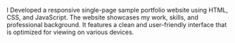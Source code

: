I Developed a responsive single-page sample portfolio website using HTML, CSS, and JavaScript. 
The website showcases my work, skills, and professional background. 
It features a clean and user-friendly interface that is optimized for viewing on various devices.
